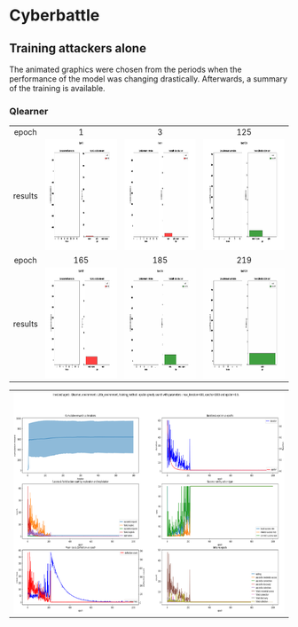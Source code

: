# Cyberbattle

## Training attackers alone

The animated graphics were chosen from the periods when the performance of the model was changing drastically. Afterwards, a summary of the training is available.

### Qlearner

<table>
  <tr>
    <td><center>epoch</center></td>
    <td><center>1</center></td>
    <td><center>3</center></td>
    <td><center>125</center></td>
  </tr>
  <tr>
    <td><center>results</center></td>
    <td><img src="render/attacker/QleanerTrain/Alone/Epoch_1.gif", width='300' height='200'></td>
    <td><img src="render/attacker/QleanerTrain/Alone/Epoch_3.gif", width='300' height='200'></td>
    <td><img src="render/attacker/QleanerTrain/Alone/Epoch_125.gif",width='300' height='200'></td>
  </tr>
  <tr>
    <td><center>epoch</center></td>
    <td><center>165</center></td>
    <td><center>185</center></td>
    <td><center>219</center></td>
  </tr>
  <tr>
    <td><center>results</center></td>
    <td><img src="render/attacker/QleanerTrain/Alone/Epoch_165.gif", width='300' height='200'></td>
    <td><img src="render/attacker/QleanerTrain/Alone/Epoch_185.gif", width='300' height='200'></td>
    <td><img src="render/attacker/QleanerTrain/Alone/Epoch_219.gif", width='300' height='200'></td>
  </tr>
 </table>
 
 <table>
  <td><img src="render/attacker/QleanerTrain/Alone/summary.png", width='800' height='400'></td>
 </table>
